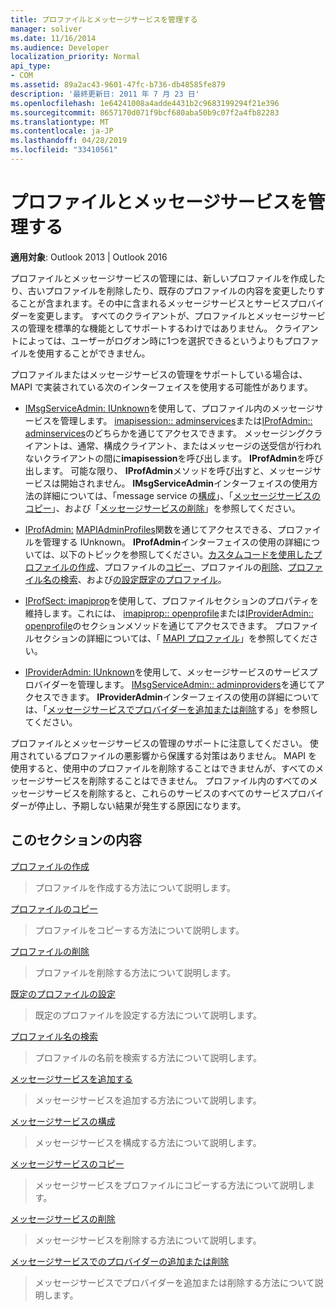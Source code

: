 ```yaml
---
title: プロファイルとメッセージサービスを管理する
manager: soliver
ms.date: 11/16/2014
ms.audience: Developer
localization_priority: Normal
api_type:
- COM
ms.assetid: 89a2ac43-9601-47fc-b736-db48585fe879
description: '最終更新日: 2011 年 7 月 23 日'
ms.openlocfilehash: 1e64241008a4adde4431b2c9683199294f21e396
ms.sourcegitcommit: 8657170d071f9bcf680aba50b9c07f2a4fb82283
ms.translationtype: MT
ms.contentlocale: ja-JP
ms.lasthandoff: 04/28/2019
ms.locfileid: "33410561"
---
```

# <a name="administering-profiles-and-message-services"></a>プロファイルとメッセージサービスを管理する

  
  
**適用対象**: Outlook 2013 | Outlook 2016 
  
プロファイルとメッセージサービスの管理には、新しいプロファイルを作成したり、古いプロファイルを削除したり、既存のプロファイルの内容を変更したりすることが含まれます。その中に含まれるメッセージサービスとサービスプロバイダーを変更します。 すべてのクライアントが、プロファイルとメッセージサービスの管理を標準的な機能としてサポートするわけではありません。 クライアントによっては、ユーザーがログオン時に1つを選択できるというよりもプロファイルを使用することができません。
  
プロファイルまたはメッセージサービスの管理をサポートしている場合は、MAPI で実装されている次のインターフェイスを使用する可能性があります。
  
- [IMsgServiceAdmin: IUnknown](imsgserviceadminiunknown.md)を使用して、プロファイル内のメッセージサービスを管理します。 [imapisession:: adminservices](imapisession-adminservices.md)または[IProfAdmin:: adminservices](iprofadmin-adminservices.md)のどちらかを通じてアクセスできます。 メッセージングクライアントは、通常、構成クライアント、またはメッセージの送受信が行われないクライアントの間に**imapisession**を呼び出します。 **IProfAdmin**を呼び出します。 可能な限り、 **IProfAdmin**メソッドを呼び出すと、メッセージサービスは開始されません。 **IMsgServiceAdmin**インターフェイスの使用方法の詳細については、「message service の[構成](configuring-a-message-service.md)」、「[メッセージサービスのコピー](copying-a-message-service.md)」、および「[メッセージサービスの削除](deleting-a-message-service.md)」を参照してください。
    
- [IProfAdmin:](iprofadminiunknown.md) [MAPIAdminProfiles](mapiadminprofiles.md)関数を通じてアクセスできる、プロファイルを管理する IUnknown。 **IProfAdmin**インターフェイスの使用の詳細については、以下のトピックを参照してください。[カスタムコードを使用したプロファイルの作成](creating-a-profile-by-using-custom-code.md)、プロファイルの[コピー](copying-a-profile.md)、プロファイルの[削除](deleting-a-profile.md)、[プロファイル名の検索](finding-a-profile-name.md)、および[の設定既定のプロファイル](setting-a-default-profile.md)。
    
- [IProfSect: imapiprop](iprofsectimapiprop.md)を使用して、プロファイルセクションのプロパティを維持します。これには、 [imapiprop:: openprofile](imapisession-openprofilesection.md)または[IProviderAdmin:: openprofile](iprovideradmin-openprofilesection.md)のセクションメソッドを通じてアクセスできます。 プロファイルセクションの詳細については、「 [MAPI プロファイル](mapi-profiles.md)」を参照してください。
    
- [IProviderAdmin: IUnknown](iprovideradminiunknown.md)を使用して、メッセージサービスのサービスプロバイダーを管理します。 [IMsgServiceAdmin:: adminproviders](imsgserviceadmin-adminproviders.md)を通じてアクセスできます。 **IProviderAdmin**インターフェイスの使用の詳細については、「[メッセージサービスでプロバイダーを追加または削除](adding-or-deleting-providers-in-a-message-service.md)する」を参照してください。
    
プロファイルとメッセージサービスの管理のサポートに注意してください。 使用されているプロファイルの悪影響から保護する対策はありません。 MAPI を使用すると、使用中のプロファイルを削除することはできませんが、すべてのメッセージサービスを削除することはできません。 プロファイル内のすべてのメッセージサービスを削除すると、これらのサービスのすべてのサービスプロバイダーが停止し、予期しない結果が発生する原因になります。
  
## <a name="in-this-section"></a>このセクションの内容

[プロファイルの作成](creating-a-profile.md)
  
> プロファイルを作成する方法について説明します。
    
[プロファイルのコピー](copying-a-profile.md)
  
> プロファイルをコピーする方法について説明します。
    
[プロファイルの削除](deleting-a-profile.md)
  
> プロファイルを削除する方法について説明します。
    
[既定のプロファイルの設定](setting-a-default-profile.md)
  
> 既定のプロファイルを設定する方法について説明します。
    
[プロファイル名の検索](finding-a-profile-name.md)
  
> プロファイルの名前を検索する方法について説明します。
    
[メッセージサービスを追加する](adding-a-message-service.md)
  
> メッセージサービスを追加する方法について説明します。
    
[メッセージサービスの構成](configuring-a-message-service.md)
  
> メッセージサービスを構成する方法について説明します。
    
[メッセージサービスのコピー](copying-a-message-service.md)
  
> メッセージサービスをプロファイルにコピーする方法について説明します。
    
[メッセージサービスの削除](deleting-a-message-service.md)
  
> メッセージサービスを削除する方法について説明します。
    
[メッセージサービスでのプロバイダーの追加または削除](adding-or-deleting-providers-in-a-message-service.md)
  
> メッセージサービスでプロバイダーを追加または削除する方法について説明します。
    


